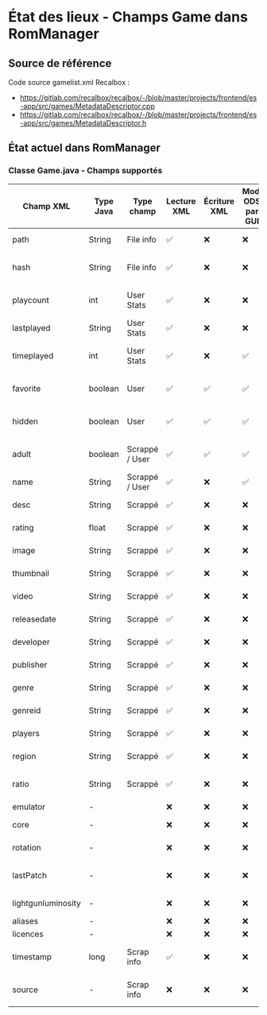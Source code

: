 # État des lieux - Champs Game dans RomManager

## Source de référence

Code source gamelist.xml Recalbox :

- https://gitlab.com/recalbox/recalbox/-/blob/master/projects/frontend/es-app/src/games/MetadataDescriptor.cpp
- https://gitlab.com/recalbox/recalbox/-/blob/master/projects/frontend/es-app/src/games/MetadataDescriptor.h

## État actuel dans RomManager

### Classe Game.java - Champs supportés

| Champ XML          | Type Java | Type champ     | Lecture XML | Écriture XML | Mod. ODS par GUI | Modif Recalbox   | Règle fusion | Utilisation                         |
| ------------------ | --------- | -------------- | ----------- | ------------ | ---------------- | ---------------- | ------------ | ----------------------------------- |
| path               | String    | File info      | ✅          | ❌           | ❌               | Non              | Base         | Chemin du fichier ROM               |
| hash               | String    | File info      | ✅          | ❌           | ❌               | Non              | Base         | Hash CRC32 du ROM                   |
| playcount          | int       | User Stats     | ✅          | ❌           | ❌               | Non              | Maximum      | Nombre de parties jouées            |
| lastplayed         | String    | User Stats     | ✅          | ❌           | ❌               | Non              | Plus récent  | Dernière fois joué                  |
| timeplayed         | int       | User Stats     | ✅          | ❌           | ✅               | Non              | -            | Temps total de jeu (en secondes)    |
| favorite           | boolean   | User           | ✅          | ✅           | ✅               | Oui              | Local        | Jeu favori (préférence utilisateur) |
| hidden             | boolean   | User           | ✅          | ✅           | ✅               | Oui              | Local        | Jeu caché (préférence utilisateur)  |
| adult              | boolean   | Scrappé / User | ✅          | ✅           | ✅               | Oui              | Local        | Jeu adulte (préférence utilisateur) |
| name               | String    | Scrappé / User | ✅          | ❌           | ✅               | Oui              | Base         | Nom du jeu                          |
| desc               | String    | Scrappé        | ✅          | ❌           | ❌               | Oui              | Plus complet | Description                         |
| rating             | float     | Scrappé        | ✅          | ❌           | ❌               | Oui              | Plus élevé   | Note/évaluation                     |
| image              | String    | Scrappé        | ✅          | ❌           | ❌               | Non              | Plus complet | Chemin de l'image                   |
| thumbnail          | String    | Scrappé        | ✅          | ❌           | ❌               | Non              | Plus complet | Chemin du thumbnail                 |
| video              | String    | Scrappé        | ✅          | ❌           | ❌               | Non              | Plus complet | Chemin de la vidéo                  |
| releasedate        | String    | Scrappé        | ✅          | ❌           | ❌               | Non              | Plus récent  | Date de sortie                      |
| developer          | String    | Scrappé        | ✅          | ❌           | ❌               | Non              | Plus complet | Développeur                         |
| publisher          | String    | Scrappé        | ✅          | ❌           | ❌               | Non              | Plus complet | Éditeur                             |
| genre              | String    | Scrappé        | ✅          | ❌           | ❌               | Non              | Plus complet | Genre                               |
| genreid            | String    | Scrappé        | ✅          | ❌           | ❌               | Oui (ou genre ?) | Base         | ID du genre                         |
| players            | String    | Scrappé        | ✅          | ❌           | ❌               | Non              | Plus complet | Nombre de joueurs                   |
| region             | String    | Scrappé        | ✅          | ❌           | ❌               | Non              | Plus complet | Région                              |
| ratio              | String    | Scrappé        | ✅          | ❌           | ❌               | Oui (marche ?)   | Plus complet | Ratio d'écran                       |
| emulator           | -         |                | ❌          | ❌           | ❌               | Oui              | -            | Émulateur                           |
| core               | -         |                | ❌          | ❌           | ❌               | Oui              | -            | Core de l'émulateur                 |
| rotation           | -         |                | ❌          | ❌           | ❌               | Oui              | -            | Rotation de l'écran                 |
| lastPatch          | -         |                | ❌          | ❌           | ❌               | ???              | -            | Dernier patch appliqué              |
| lightgunluminosity | -         |                | ❌          | ❌           | ❌               | ???              | -            | Luminosité du lightgun              |
| aliases            | -         |                | ❌          | ❌           | ❌               | ???              | -            | Alias du jeu                        |
| licences           | -         |                | ❌          | ❌           | ❌               | ???              | -            | Licences                            |
| timestamp          | long      | Scrap info     | ✅          | ❌           | ❌               | Non              | Plus récent  | Timestamp du scrap seulement !      |
| source             | -         | Scrap info     | ❌          | ❌           | ❌               | Non              | -            | Toujours "Recalbox" (attribut).     |
